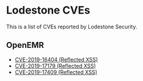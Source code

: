 # Lodestone CVEs

This is a list of CVEs reported by Lodestone Security.

## OpenEMR
* [CVE-2019-16404 (Reflected XSS)](CVE-2019-16404/README.md)
* [CVE-2019-17179 (Reflected XSS)](CVE-2019-17179/README.md)
* [CVE-2019-17409 (Reflected XSS)](CVE-2019-17409/README.md)

